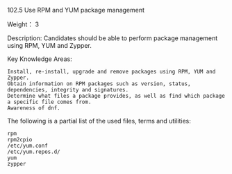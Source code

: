 102.5 Use RPM and YUM package management

Weight：  3

Description: Candidates should be able to perform package management using RPM, YUM and Zypper.

Key Knowledge Areas:

    Install, re-install, upgrade and remove packages using RPM, YUM and Zypper.
    Obtain information on RPM packages such as version, status, dependencies, integrity and signatures.
    Determine what files a package provides, as well as find which package a specific file comes from.
    Awareness of dnf.

The following is a partial list of the used files, terms and utilities:

    rpm
    rpm2cpio
    /etc/yum.conf
    /etc/yum.repos.d/
    yum
    zypper

